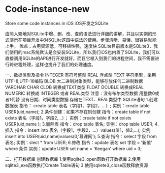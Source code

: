 # Code-instance-new
Store some code instances in iOS
iOS开发之SQLite

由简入繁地对SQLite中增、删、改、查的语法进行详细的讲解，并且以实例的形式演示在项目开发中对SQLite这四中语法的使用。步骤清晰、易懂，很容易就能上手。
优点：占用资源低，可移植性强，速度快 SQLite目前版本是SQLite3，我们使用的mac系统默认是会安装SQLite，所以我们iOS也内置了SQLite，我们可以直接调用SQLite的API进行开发就好。而且它植入到我们的进程空间，我不需要进行跨进程处理，这样也提升了我们的处理速度。 

一、数据类型及指令 INTEGER 有符号整型 REAL 浮点型 TEXT 字符串型，采用UTF-8,UTF-16编码 BLOB 大二进制对象类型，能够存放任何二进制数据 VARCHAR CHAR CLOB 转换成TEXT类型 FLOAT DOUBLE 转换成REAL NUMERIC 转换成 INTEGER 或者 REAL类型 注意：没有布尔类型数据 用整数0或者1代替 没有日期、时间类型数据 存储在TEXT、REAL类型中 SQLite语句 
1.创建数据表 指令： create table 表名（字段1，字段2，…）; 实例：create table USER(uid,name); 
2.条件创建：如果不存在则创建 指令：create table if not exists 表名（字段1，字段2,…）； 实例：create table if not exists USER(uid,name );
3.删除表 指令：drop table 表名; 实例：drop table USER; 
4.插入 指令：insert into 表名（字段1，字段2，…）values(值1，值2,…); 实例: insert into USER(uid,name)values(0,’慕课网’);
5.查询 指令：select 字段 from 表名; 实例：slect * from USER;
6.修改 指令：update 表名 set 字段 = ‘新值’ where 条件 实例：update USER set name = ‘Keegan’ where uid = 3;

二、打开数据库 创建数据库 1.使用sqlite3_open函数打开数据库 2.使用sqlite3_exe函数执行Create Table语句 3.使用sqliete3_close函数释放资源
